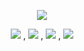 
<p align="center">
<img src="https://i.imgur.com/SdazDfJ.png"/>
</p>

<div align="center">
  
[![](https://i.imgur.com/z5k3tsS.png)](https://bemyguest.123guestbook.com/) , [![](https://i.imgur.com/fCtWs7a.png)](https://rentry.co/rmkshig) , [![](https://i.imgur.com/68SnJZu.png)](https://rentry.co/shigcopiers) , [![](https://i.imgur.com/4d58Vma.png)](https://arab.org/click-to-help/palestine/)
</div>
